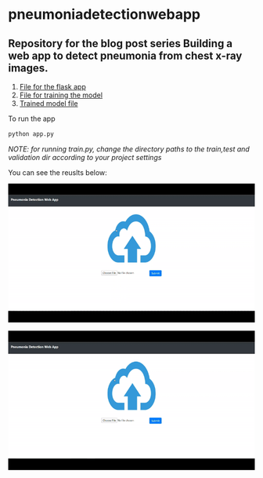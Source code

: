 # pneumoniadetectionwebapp

## Repository for the blog post series Building a web app to detect pneumonia from chest x-ray images.

1. [File for the flask app](https://github.com/anuj2110/pneumoniadetectionwebapp/blob/master/app.py)
2. [File for training the model](https://github.com/anuj2110/pneumoniadetectionwebapp/blob/master/train.py)
3. [Trained model file](https://github.com/anuj2110/pneumoniadetectionwebapp/blob/master/model.h5)

To run the app
```python
python app.py
```
*NOTE: for running train.py, change the directory paths to the train,test and validation dir according to your project settings*

You can see the reuslts below:


![alt-text](https://github.com/anuj2110/pneumoniadetectionwebapp/blob/master/demo1.gif)


![alt-text](https://github.com/anuj2110/pneumoniadetectionwebapp/blob/master/demo.gif)
